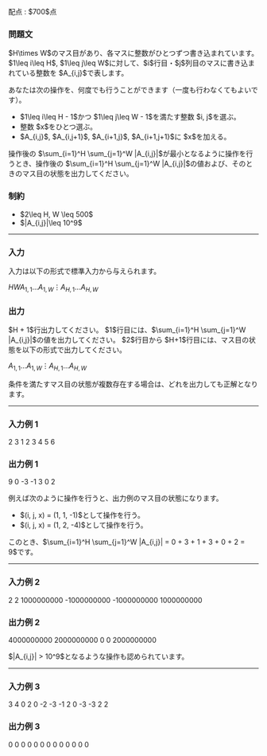
<div>

<span>

<span>

<p>
配点 : $700$点
</p>

<div>

<section>

### **問題文**

<p>
$H\times W$のマス目があり、各マスに整数がひとつずつ書き込まれています。
$1\leq i\leq H$, $1\leq j\leq W$に対して、$i$行目・$j$列目のマスに書き込まれている整数を $A_{i,j}$で表します。
</p>

<p>
あなたは次の操作を、何度でも行うことができます（一度も行わなくてもよいです）。
</p>

<ul>

<li>
$1\leq i\leq H - 1$かつ $1\leq j\leq W - 1$を満たす整数 $i, j$を選ぶ。
</li>

<li>
整数 $x$をひとつ選ぶ。
</li>

<li>
$A_{i,j}$, $A_{i,j+1}$, $A_{i+1,j}$, $A_{i+1,j+1}$に $x$を加える。
</li>

</ul>

<p>
操作後の $\sum_{i=1}^H \sum_{j=1}^W |A_{i,j}|$が最小となるように操作を行うとき、操作後の $\sum_{i=1}^H \sum_{j=1}^W |A_{i,j}|$の値および、そのときのマス目の状態を出力してください。
</p>

</section>

</div>

<div>

<section>

### **制約**

<ul>

<li>
$2\leq H, W \leq 500$
</li>

<li>
$|A_{i,j}|\leq 10^9$
</li>

</ul>

</section>

</div>

---

<div>

<div>

<section>

### **入力**

<p>
入力は以下の形式で標準入力から与えられます。
</p>

<div>

$H$$W$$A_{1,1}$$\ldots$$A_{1,W}$$\vdots$$A_{H,1}$$\ldots$$A_{H,W}$
</div>

</section>

</div>

<div>

<section>

### **出力**

<p>
$H + 1$行出力してください。
$1$行目には、$\sum_{i=1}^H \sum_{j=1}^W |A_{i,j}|$の値を出力してください。
$2$行目から $H+1$行目には、マス目の状態を以下の形式で出力してください。
</p>

<div>

$A_{1,1}$$\ldots$$A_{1,W}$$\vdots$$A_{H,1}$$\ldots$$A_{H,W}$
</div>

<p>
条件を満たすマス目の状態が複数存在する場合は、どれを出力しても正解となります。
</p>

</section>

</div>

</div>

---

<div>

<section>

### **入力例 1**

<div>

2 3
1 2 3
4 5 6

</div>

</section>

</div>

<div>

<section>

### **出力例 1**

<div>

9
0 -3 -1
3 0 2

</div>

<p>
例えば次のように操作を行うと、出力例のマス目の状態になります。
</p>

<ul>

<li>
$(i, j, x) = (1, 1, -1)$として操作を行う。
</li>

<li>
$(i, j, x) = (1, 2, -4)$として操作を行う。
</li>

</ul>

<p>
このとき、$\sum_{i=1}^H \sum_{j=1}^W |A_{i,j}| = 0 + 3 + 1 + 3 + 0 + 2 = 9$です。
</p>

</section>

</div>

---

<div>

<section>

### **入力例 2**

<div>

2 2
1000000000 -1000000000
-1000000000 1000000000

</div>

</section>

</div>

<div>

<section>

### **出力例 2**

<div>

4000000000
2000000000 0
0 2000000000

</div>

<p>
$|A_{i,j}| > 10^9$となるような操作も認められています。
</p>

</section>

</div>

---

<div>

<section>

### **入力例 3**

<div>

3 4
0 2 0 -2
-3 -1 2 0
-3 -3 2 2

</div>

</section>

</div>

<div>

<section>

### **出力例 3**

<div>

0
0 0 0 0
0 0 0 0
0 0 0 0

</div>

</section>

</div>

</span>

</span>

</div>

